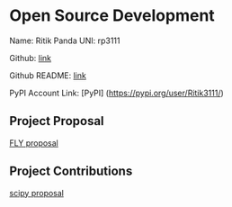 # Open Source Development

Name: Ritik Panda
UNI: rp3111

Github: [link](https://github.com/Ritik3111)

Github README: [link](https://github.com/Ritik3111/Ritik3111/blob/main/README.md)

PyPI Account Link: [PyPI] (<https://pypi.org/user/Ritik3111/>)

## Project Proposal

[FLY proposal](../projects/python/Fly.md)

## Project Contributions

[scipy proposal](../projects/python/scipy.md)
